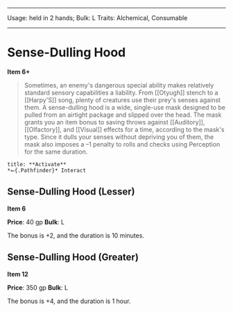
---
Usage: held in 2 hands;
Bulk: L
Traits: Alchemical, Consumable

---

# Sense-Dulling Hood

**Item 6+**

> Sometimes, an enemy's dangerous special ability makes relatively standard sensory capabilities a liability. From [[Otyugh]] stench to a [[Harpy'S]] song, plenty of creatures use their prey's senses against them. A sense-dulling hood is a wide, single-use mask designed to be pulled from an airtight package and slipped over the head. The mask grants you an item bonus to saving throws against [[Auditory]], [[Olfactory]], and [[Visual]] effects for a time, according to the mask's type. Since it dulls your senses without depriving you of them, the mask also imposes a –1 penalty to rolls and checks using Perception for the same duration.

```ad-embed-ability
title: **Activate**
*⬻{.Pathfinder}* Interact 
```

## Sense-Dulling Hood (Lesser)

**Item 6**

**Price**: 40 gp
**Bulk**: L

The bonus is +2, and the duration is 10 minutes.

## Sense-Dulling Hood (Greater)

**Item 12**

**Price**: 350 gp
**Bulk**: L

The bonus is +4, and the duration is 1 hour.
